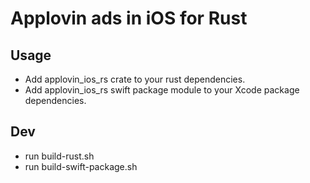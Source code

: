 # Applovin ads in iOS for Rust

## Usage

- Add applovin_ios_rs crate to your rust dependencies.
- Add applovin_ios_rs swift package module to your Xcode package dependencies.

## Dev

- run build-rust.sh
- run build-swift-package.sh